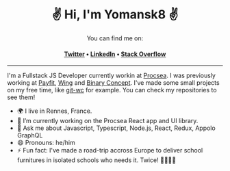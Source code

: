 <h1 align="center">✌️ Hi, I'm Yomansk8 ✌️</h1>
<p align="center">You can find me on:</p>
<h4 align="center">
  <a href="https://twitter.com/Yomansk8">Twitter</a> &bull; <a href="https://www.linkedin.com/in/yohanncraumacher/">LinkedIn</a> &bull; <a href="https://stackoverflow.com/users/4650564/yomansk8">Stack Overflow</a>
</h4>

<hr/>

I'm a Fullstack JS Developer currently workin at <a href="https://procsea.com">Procsea</a>. I was previously working at <a href="https://payfit.com">Payfit</a>, <a href="https://wing.eu">Wing</a> and <a href="http://binaryconcept.com/">Binary Concept</a>. I've made some small projects on my free time, like <a href="https://github.com/yomansk8/git-wc">git-wc</a> for example. You can check my repositories to see them!

- 🌍 I live in Rennes, France.
- 🔭 I’m currently working on the Procsea React app and UI library.
- 💬 Ask me about Javascript, Typescript, Node.js, React, Redux, Appolo GraphQL
- 😄 Pronouns: he/him
- ⚡ Fun fact: I've made a road-trip accross Europe to deliver school furnitures in isolated schools who needs it. Twice! 🚗🚸🇪🇺

<!--
**yomansk8/yomansk8** is a ✨ _special_ ✨ repository because its `README.md` (this file) appears on your GitHub profile.

Here are some ideas to get you started:

- 🔭 I’m currently working on ...
- 🌱 I’m currently learning ...
- 👯 I’m looking to collaborate on ...
- 🤔 I’m looking for help with ...
- 💬 Ask me about ...
- 📫 How to reach me: ...
- 😄 Pronouns: ...
- ⚡ Fun fact: ...
-->
